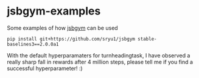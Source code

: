 # jsbgym-examples
Some examples of how [jsbgym](https://github.com/sryu1/jsbgym) can be used

```console
pip install git+https://github.com/sryu1/jsbgym stable-baselines3==2.0.0a1
```
With the default hyperparamaters for turnheadingtask, I have observed a really sharp fall in rewards after 4 million steps, please tell me if you find a successful hyperparameter! :)
